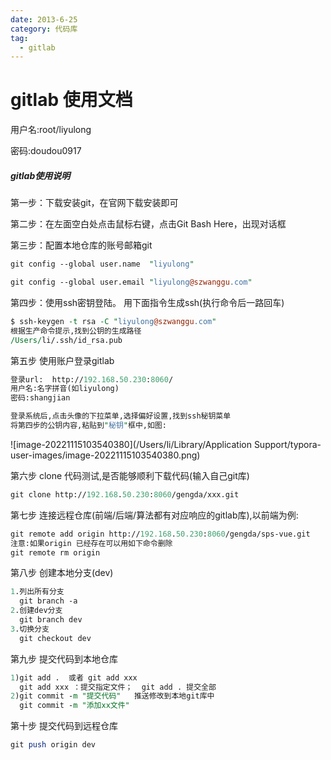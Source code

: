 ```yaml
---
date: 2013-6-25
category: 代码库
tag:
  - gitlab
---
```

#  gitlab 使用文档                                           

用户名:root/liyulong

密码:doudou0917

##### gitlab使用说明

第一步：下载安装git，在官网下载安装即可

第二步：在左面空白处点击鼠标右键，点击Git Bash Here，出现对话框

第三步：配置本地仓库的账号邮箱git

```perl
git config --global user.name  "liyulong"

git config --global user.email "liyulong@szwanggu.com"
```



第四步：使用ssh密钥登陆。
用下面指令生成ssh(执行命令后一路回车)

```perl
$ ssh-keygen -t rsa -C "liyulong@szwanggu.com"
根据生产命令提示,找到公钥的生成路径
/Users/li/.ssh/id_rsa.pub
```

第五步 使用账户登录gitlab

```perl
登录url:  http://192.168.50.230:8060/
用户名:名字拼音(如liyulong)
密码:shangjian

登录系统后,点击头像的下拉菜单,选择偏好设置,找到ssh秘钥菜单
将第四步的公钥内容,粘贴到"秘钥"框中,如图:
```

![image-20221115103540380](/Users/li/Library/Application Support/typora-user-images/image-20221115103540380.png)





第六步 clone 代码测试,是否能够顺利下载代码(输入自己git库)

```perl
git clone http://192.168.50.230:8060/gengda/xxx.git
```

第七步 连接远程仓库(前端/后端/算法都有对应响应的gitlab库),以前端为例:

```perl
git remote add origin http://192.168.50.230:8060/gengda/sps-vue.git
注意:如果origin 已经存在可以用如下命令删除
git remote rm origin
```

第八步 创建本地分支(dev)

```perl
1.列出所有分支
  git branch -a
2.创建dev分支
  git branch dev
3.切换分支
  git checkout dev
```

第九步 提交代码到本地仓库

```perl
1)git add .  或者 git add xxx
  git add xxx ：提交指定文件；  git add . 提交全部
2)git commit -m "提交代码"   推送修改到本地git库中
  git commit -m "添加xx文件"
```



第十步 提交代码到远程仓库

```perl
git push origin dev
```

